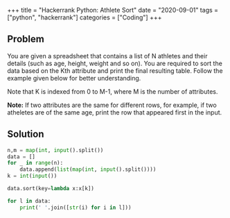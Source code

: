 +++
title = "Hackerrank Python: Athlete Sort"
date = "2020-09-01"
tags = ["python", "hackerrank"]
categories = ["Coding"]
+++

## Problem

You are given a spreadsheet that contains a list of N athletes and their details (such as age, height, weight and so on). You are required to sort the data based on the Kth attribute and print the final resulting table. Follow the example given below for better understanding.

Note that K is indexed from 0 to M-1, where M is the number of attributes.

**Note:** If two attributes are the same for different rows, for example, if two atheletes are of the same age, print the row that appeared first in the input.

## Solution

```python
n,m = map(int, input().split())
data = []
for _ in range(n):
    data.append(list(map(int, input().split())))
k = int(input())

data.sort(key=lambda x:x[k])

for l in data:
    print(' '.join([str(i) for i in l]))
```
